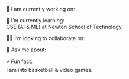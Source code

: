 🔭 I am currently working on:
                                                                           
🌱 I’m currently learning:                                                                                                                                                                                                                                                        
CSE (AI & ML) at Newton School of Technology.

👯‍♂️ I’m looking to collaborate on:

💬 Ask me about: 

⚡ Fun fact:                                                                                                                                                                                                                                                                      
I am into basketball & video games.
  

<!---
r0hansng/r0hansng is a ✨ special ✨ repository because its `README.md` (this file) appears on your GitHub profile.
You can click the Preview link to take a look at your changes.
--->
